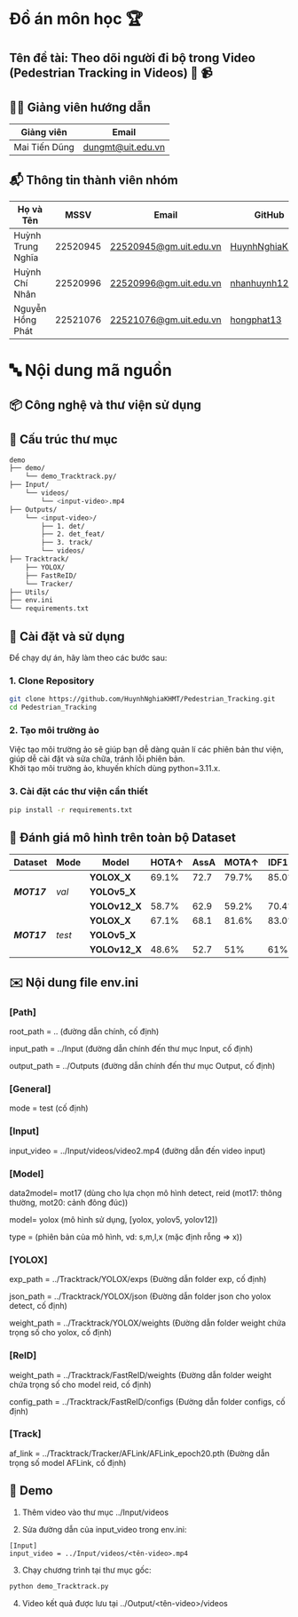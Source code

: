 # Đồ án môn học 🏆 <br>
## Tên đề tài: Theo dõi người đi bộ trong Video (Pedestrian Tracking in Videos) 🚶 📹
## 👨‍🏫 Giảng viên hướng dẫn
| Giảng viên        | Email                 |
|-------------------|-------------------|
| Mai Tiến Dũng | dungmt@uit.edu.vn |
## 📬 Thông tin thành viên nhóm

| Họ và Tên         | MSSV     | Email                 |GitHub                                      |
|-------------------|----------|------------------------|--------------------------------------------|
| Huỳnh Trung Nghĩa | 22520945 | 22520945@gm.uit.edu.vn | [HuynhNghiaKHMT](https://github.com/HuynhNghiaKHMT) |
| Huỳnh Chí Nhân | 22520996 | 22520996@gm.uit.edu.vn | [nhanhuynh123](https://github.com/nhanhuynh123) |
| Nguyễn Hồng Phát | 22521076 | 22521076@gm.uit.edu.vn | [hongphat13](https://github.com/hongphat13) |


# 🔤 Nội dung mã nguồn  
## 📦 Công nghệ và thư viện sử dụng
## 📂 Cấu trúc thư mục
```bash
demo
├── demo/
    └── demo_Tracktrack.py/
├── Input/
    └── videos/
        └── <input-video>.mp4
├── Outputs/
    └── <input-video>/
        ├── 1. det/
        ├── 2. det_feat/
        ├── 3. track/
        └── videos/
├── Tracktrack/
    ├── YOLOX/
    ├── FastReID/
    └── Tracker/
├── Utils/
├── env.ini
└── requirements.txt
```
## 🚀 Cài đặt và sử dụng
Để chạy dự án, hãy làm theo các bước sau:

### 1. Clone Repository

```bash
git clone https://github.com/HuynhNghiaKHMT/Pedestrian_Tracking.git
cd Pedestrian_Tracking
```

### 2. Tạo môi trường ảo
Việc tạo môi trường ảo sẽ giúp bạn dễ dàng quản lí các phiên bản thư viện, giúp dễ cài đặt và sửa chữa, tránh lỗi phiên bản. <br>
Khởi tạo môi trường ảo, khuyến khích dùng python=3.11.x. <br>

### 3. Cài đặt các thư viện cần thiết
```bash
pip install -r requirements.txt
```


## 📝 Đánh giá mô hình trên toàn bộ Dataset

| Dataset | Mode | Model | HOTA↑ | AssA | MOTA↑  | IDF1↑ | IDsw↓ | Frag↓ |
|--------------|--------|--------|-------|-------|------|------|------|------|
|  |  | **YOLOX_X**  | 69.1% | 72.7 |	79.7% | 85.0% | 40.0 | 87.0 |
| ***MOT17*** | *val* | **YOLOv5_X** |  |  |  |  |  |  |
|  |  | **YOLOv12_X** | 58.7% | 62.9 | 59.2% | 70.4% | 89.0 | 219.0 |
|  |  | **YOLOX_X**  | 67.1% | 68.1 | 81.6% | 83.0%	| 822 | 1341.0 |
| ***MOT17*** | *test* | **YOLOv5_X** |  |  |  |  |  |  |
|  |  | **YOLOv12_X** | 48.6% | 52.7 | 51% | 61% | 1014 | 2199 |


## ✉️ Nội dung file **env.ini**

<h3>[Path]</h3>
<p>root_path = .. (đường dẫn chính, cố định)</p>
<p>input_path = ../Input (đường dẫn chính đến thư mục Input, cố định)</p>
<p>output_path = ../Outputs (đường dẫn chính đến thư mục Output, cố định)</p>

<h3>[General]</h3>
<p>mode = test (cố định)</p>

<h3>[Input]</h3>
<p>input_video = ../Input/videos/video2.mp4 (đường dẫn đến video input)</p>

<h3>[Model]</h3>
<p>data2model= mot17 (dùng cho lựa chọn mô hình detect, reid (mot17: thông thường, mot20: cảnh đông đúc))</p>
<p>model= yolox (mô hình sử dụng, [yolox, yolov5, yolov12])</p>
<p>type = (phiên bản của mô hình, vd: s,m,l,x (mặc định rỗng => x))</p>

<h3>[YOLOX]</h3>
<p>exp_path = ../Tracktrack/YOLOX/exps (Đường dẫn folder exp, cố định)</p>
<p>json_path = ../Tracktrack/YOLOX/json (Đường dẫn folder json cho yolox detect, cố định)</p>
<p>weight_path = ../Tracktrack/YOLOX/weights (Đường dẫn folder weight chứa trọng số cho yolox, cố định)</p>

<h3>[ReID]</h3>
<p>weight_path = ../Tracktrack/FastReID/weights (Đường dẫn folder weight chứa trọng số cho model reid, cố định)</p>
<p>config_path = ../Tracktrack/FastReID/configs (Đường dẫn folder configs, cố định)</p>

<h3>[Track]</h3>
<p>af_link = ../Tracktrack/Tracker/AFLink/AFLink_epoch20.pth (Đường dẫn trọng số model AFLink, cố định)</p>

## 🏃 Demo


1. Thêm video vào thư mục ../Input/videos

2. Sửa đường dẫn của input_video trong env.ini:

```
[Input]
input_video = ../Input/videos/<tên-video>.mp4
```

3. Chạy chương trình tại thư mục gốc:
```bash
python demo_Tracktrack.py
```

4. Video kết quả được lưu tại ../Output/<tên-video>/videos

